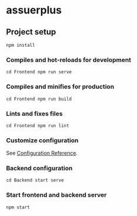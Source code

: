# assuerplus

## Project setup
```
npm install
```

### Compiles and hot-reloads for development
```
cd Frontend npm run serve
```

### Compiles and minifies for production
```
cd Frontend npm run build
```

### Lints and fixes files
```
cd Frontend npm run lint
```

### Customize configuration
See [Configuration Reference](https://cli.vuejs.org/config/).

### Backend configuration
```
cd Backend start serve
```
### Start frontend and backend server
```
npm start
```

